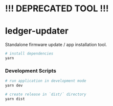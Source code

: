 # !!! DEPRECATED TOOL !!!


# ledger-updater

Standalone firmware update / app installation tool.

```bash
# install dependencies
yarn
```

### Development Scripts

```bash
# run application in development mode
yarn dev

# create release in `dist/` directory
yarn dist
```
